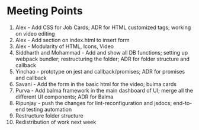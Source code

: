 # Meeting Points

1. Alex - Add CSS for Job Cards; ADR for HTML customized tags; working on video editing
2. Alex - Add section on index.html to insert form
3. Alex - Modularity of HTML, Icons, Video
4. Siddharth and Mohammad - Add and show all DB functions; setting up webpack bundler; restructuring the folder; ADR for folder structure and callback
5. Yinchao - prototype on jest and callback/promises; ADR for promises and callback
6. Savani - Add the form in the basic html for the video; bulma cards
7. Purva - Add balma framework in the main dashboard of UI; merge all the different UI components; ADR for Balma
8. Ripunjay - push the changes for lint-reconfiguration and jsdocs; end-to-end testing automation
9. Restructure folder structure
10. Redistribution of work next week
